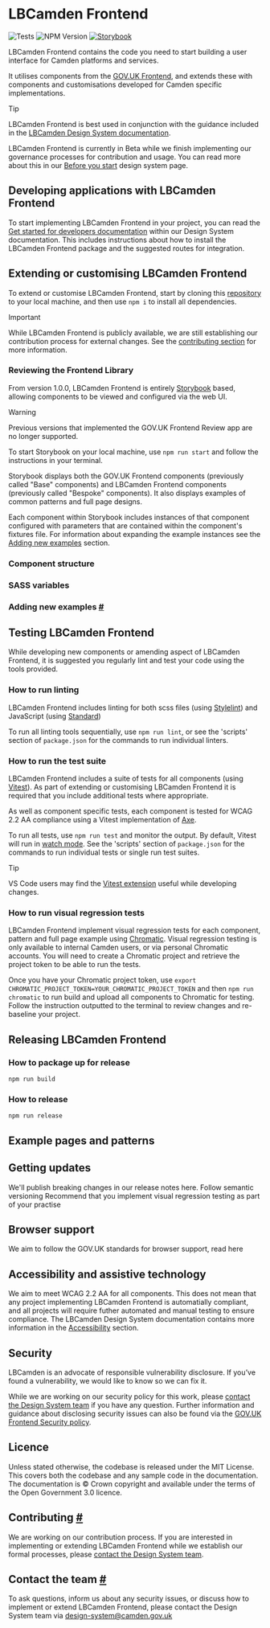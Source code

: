 LBCamden Frontend
=====================

![Tests](https://github.com/LBCamden/lbcamden-frontend/actions/workflows/tests.yml/badge.svg?branch=main) ![NPM Version](https://img.shields.io/npm/v/lbcamden-frontend) [![Storybook](https://cdn.jsdelivr.net/gh/storybookjs/brand@main/badge/badge-storybook.svg)](https://chromatic.com)

LBCamden Frontend contains the code you need to start building a user interface for Camden platforms and services.

It utilises components from the [GOV.UK Frontend](https://github.com/alphagov/govuk-frontend), and extends these with components and customisations developed for Camden specific implementations.

> [!TIP]
> LBCamden Frontend is best used in conjunction with the guidance included in the [LBCamden Design System documentation](https://zeroheight.com/4c170debc).

LBCamden Frontend is currently in Beta while we finish implementing our governance processes for contribution and usage. You can read more about this in our [Before you start](https://zeroheight.com/4c170debc/v/latest/p/22c3a6-before-you-start) design system page.

## Developing applications with LBCamden Frontend
To start implementing LBCamden Frontend in your project, you can read the [Get started for developers documentation](https://zeroheight.com/4c170debc/p/718aa5-get-started-for-developers) within our Design System documentation. This includes instructions about how to install the LBCamden Frontend package and the suggested routes for integration.

## Extending or customising LBCamden Frontend
To extend or customise LBCamden Frontend, start by cloning this [repository](https://github.com/LBCamden/lbcamden-frontend) to your local machine, and then use `npm i` to install all dependencies.

> [!IMPORTANT] 
> While LBCamden Frontend is publicly available, we are still establishing our contribution process for external changes. See the [contributing section](#contributing) for more information.

### Reviewing the Frontend Library
From version 1.0.0, LBCamden Frontend is entirely [Storybook](https://storybook.js.org/) based, allowing components to be viewed and configured via the web UI. 

> [!WARNING]  
> Previous versions that implemented the GOV.UK Frontend Review app are no longer supported.

To start Storybook on your local machine, use `npm run start` and follow the instructions in your terminal.

Storybook displays both the GOV.UK Frontend components (previously called "Base" components) and LBCamden Frontend components (previously called "Bespoke" components). It also displays examples of common patterns and full page designs.

Each component within Storybook includes instances of that component configured with parameters that are contained within the component's fixtures file. For information about expanding the example instances see the [Adding new examples](#adding-new-examples) section. 

### Component structure

### SASS variables

### Adding new examples [#](#adding-new-examples)

## Testing LBCamden Frontend
While developing new components or amending aspect of LBCamden Frontend, it is suggested you regularly lint and test your code using the tools provided.

### How to run linting
LBCamden Frontend includes linting for both scss files (using [Stylelint](https://stylelint.io/)) and JavaScript (using [Standard](https://standardjs.com/))

To run all linting tools sequentially, use `npm run lint`, or see the 'scripts' section of `package.json` for the commands to run individual linters.

### How to run the test suite
LBCamden Frontend includes a suite of tests for all components (using [Vitest](https://vitest.dev/)). As part of extending or customising LBCamden Frontend it is required that you include additional tests where appropriate. 

As well as component specific tests, each component is tested for WCAG 2.2 AA compliance using a Vitest implementation of [Axe](https://github.com/dequelabs/axe-core).

To run all tests, use `npm run test` and monitor the output. By default, Vitest will run in [watch mode](https://vitest.dev/guide/features#watch-mode). See the 'scripts' section of `package.json` for the commands to run individual tests or single run test suites.

> [!TIP]
> VS Code users may find the [Vitest extension](https://marketplace.visualstudio.com/items?itemName=vitest.explorer) useful while developing changes.

### How to run visual regression tests
LBCamden Frontend implement visual regression tests for each component, pattern and full page example using [Chromatic](https://www.chromatic.com/). Visual regression testing is only available to internal Camden users, or via personal Chromatic accounts. You will need to create a Chromatic project and retrieve the project token to be able to run the tests.

Once you have your Chromatic project token, use
`export CHROMATIC_PROJECT_TOKEN=YOUR_CHROMATIC_PROJECT_TOKEN`
and then
`npm run chromatic`
to run build and upload all components to Chromatic for testing. Follow the instruction outputted to the terminal to review changes and re-baseline your project.

## Releasing LBCamden Frontend

### How to package up for release
`npm run build`

### How to release
`npm run release`

## Example pages and patterns

## Getting updates
We'll publish breaking changes in our release notes here.
Follow semantic versioning
Recommend that you implement visual regression testing as part of your practise

## Browser support
We aim to follow the GOV.UK standards for browser support, read here

## Accessibility and assistive technology
We aim to meet WCAG 2.2 AA for all components. This does not mean that any project implementing LBCamden Frontend is automatially compliant, and all projects will require futher automated and manual testing to ensure compliance. The LBCamden Design System documentation contains more information in the [Accessibility](https://zeroheight.com/4c170debc) section.

## Security
LBCamden is an advocate of responsible vulnerability disclosure. If you’ve found a vulnerability, we would like to know so we can fix it.

While we are working on our security policy for this work, please [contact the Design System team](#contact) if you have any question. Further information and guidance about disclosing security issues can also be found via the [GOV.UK Frontend Security policy](https://github.com/alphagov/govuk-frontend/security/policy).

## Licence
Unless stated otherwise, the codebase is released under the MIT License. This covers both the codebase and any sample code in the documentation. The documentation is &copy; Crown copyright and available under the terms of the Open Government 3.0 licence.

## Contributing [#](#contributing)
We are working on our contribution process. If you are interested in implementing or extending LBCamden Frontend while we establish our formal processes, please [contact the Design System team](#contact).

## Contact the team [#](#contact)
To ask questions, inform us about any security issues, or discuss how to implement or extend LBCamden Frontend, please contact the Design System team via [design-system@camden.gov.uk](mailto:design-system@camden.gov.uk)